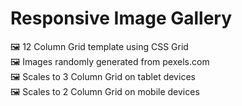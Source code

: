 # Responsive Image Gallery 

🖼️ 12 Column Grid template using CSS Grid <br/>
🖼️ Images randomly generated from pexels.com <br/>
🖼️ Scales to 3 Column Grid on tablet devices <br/>
🖼️ Scales to 2 Column Grid on mobile devices <br/>
